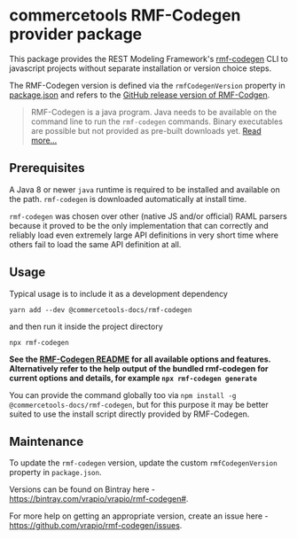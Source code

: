 # commercetools RMF-Codegen provider package

This package provides the REST Modeling Framework's [rmf-codegen](https://github.com/commercetools/rmf-codegen) CLI to javascript projects without separate installation or version choice steps.

The RMF-Codegen version is defined via the `rmfCodegenVersion` property in [package.json](./package.json) and refers to the [GitHub release version of RMF-Codgen](https://github.com/commercetools/rmf-codegen/releases).

> RMF-Codegen is a java program. Java needs to be available on the command line to run the `rmf-codegen` commands.
> Binary executables are possible but not provided as pre-built downloads yet. [Read more...](https://github.com/commercetools/rmf-codegen#build-a-native-executable-with-graalvm)

## Prerequisites

A Java 8 or newer `java` runtime is required to be installed and available on the path. `rmf-codegen` is downloaded automatically at install time.

`rmf-codegen` was chosen over other (native JS and/or official) RAML parsers because it proved to be the only implementation that can correctly and reliably load even extremely large API definitions in very short time where others fail to load the same API definition at all.

## Usage

Typical usage is to include it as a development dependency

`yarn add --dev @commercetools-docs/rmf-codegen`

and then run it inside the project directory

`npx rmf-codegen`

**See the [RMF-Codegen README](https://github.com/commercetools/rmf-codegen/blob/master/README.md) for all available options and features. Alternatively refer to the help output of the bundled rmf-codegen for current options and details, for example `npx rmf-codegen generate`**

You can provide the command globally too via `npm install -g @commercetools-docs/rmf-codegen`, but for this purpose it may be better suited to use the install script directly provided by RMF-Codegen.

## Maintenance

To update the `rmf-codegen` version, update the custom `rmfCodegenVersion` property in `package.json`.

Versions can be found on Bintray here - https://bintray.com/vrapio/vrapio/rmf-codegen#.

For more help on getting an appropriate version, create an issue here - https://github.com/vrapio/rmf-codegen/issues.
